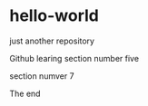 # hello-world
just another repository

Github learing
section number five

section numver 7


The end
